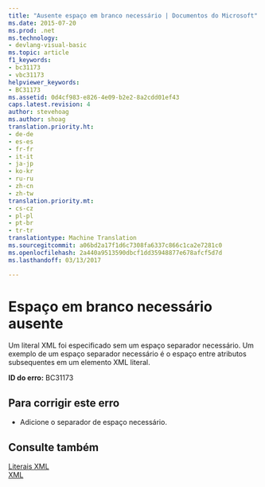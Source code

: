 ```yaml
---
title: "Ausente espaço em branco necessário | Documentos do Microsoft"
ms.date: 2015-07-20
ms.prod: .net
ms.technology:
- devlang-visual-basic
ms.topic: article
f1_keywords:
- bc31173
- vbc31173
helpviewer_keywords:
- BC31173
ms.assetid: 0d4cf983-e826-4e09-b2e2-8a2cdd01ef43
caps.latest.revision: 4
author: stevehoag
ms.author: shoag
translation.priority.ht:
- de-de
- es-es
- fr-fr
- it-it
- ja-jp
- ko-kr
- ru-ru
- zh-cn
- zh-tw
translation.priority.mt:
- cs-cz
- pl-pl
- pt-br
- tr-tr
translationtype: Machine Translation
ms.sourcegitcommit: a06bd2a17f1d6c7308fa6337c866c1ca2e7281c0
ms.openlocfilehash: 2a440a9513590dbcf1dd35948877e678afcf5d7d
ms.lasthandoff: 03/13/2017

---
```

# <a name="missing-required-white-space"></a>Espaço em branco necessário ausente
Um literal XML foi especificado sem um espaço separador necessário. Um exemplo de um espaço separador necessário é o espaço entre atributos subsequentes em um elemento XML literal.  
  
 **ID do erro:** BC31173  
  
## <a name="to-correct-this-error"></a>Para corrigir este erro  
  
-   Adicione o separador de espaço necessário.  
  
## <a name="see-also"></a>Consulte também  
 [Literais XML](../../visual-basic/language-reference/xml-literals/index.md)   
 [XML](../../visual-basic/programming-guide/language-features/xml/index.md)
